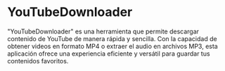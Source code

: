 # YouTubeDownloader
"YouTubeDownloader" es una herramienta que permite descargar contenido de YouTube de manera rápida y sencilla. Con la capacidad de obtener videos en formato MP4 o extraer el audio en archivos MP3, esta aplicación ofrece una experiencia eficiente y versátil para guardar tus contenidos favoritos.
